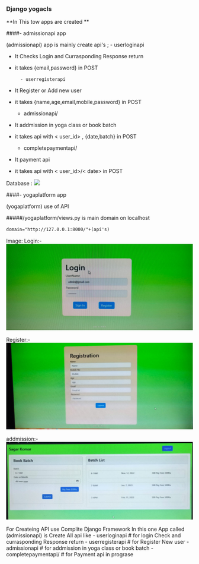 ### Django yogacls
**In This tow apps are created **

####- admissionapi app

(admissionapi) app is mainly create api's ;
	- userloginapi
- It Checks Login and Currasponding Response return
- it takes {email,password} in POST


		- userregisterapi
- It Register or Add new user
- it takes {name,age,email,mobile,password} in POST


	- admissionapi/<int>
- It addmission in yoga class or book batch
- it takes api with < user_id> , {date,batch} in POST


	- completepaymentapi<int>/<str>
- It payment api
- it takes api with < user_id>/< date> in POST

 
Database :
![]([https://github.com/swapnilkanaki/apiyogaclass/blob/main/login.jpeg](https://github.com/swapnilkanaki/apiyogaclass/blob/master/database.jpeg))


####- yogaplatform app

(yogaplatform) use of API

#####/yogaplatform/views.py is main domain on localhost

```html
domain="http://127.0.0.1:8000/"+(api's)
```
Image:
Login:-
![](https://github.com/swapnilkanaki/apiyogaclass/blob/main/login.jpeg)

Register:-
![](https://github.com/swapnilkanaki/apiyogaclass/blob/main/register.jpeg)

addmission:-
![](https://github.com/swapnilkanaki/apiyogaclass/blob/main/addmission.jpeg)

For Createing API use Complite Django Framework
In this one App called (admissionapi) is Create All api like
    - userloginapi                        # for login Check and currasponding Response return
    - userregisterapi                     # for Register New user
    - admissionapi<int>                   # for addmission in yoga class or book batch
    - completepaymentapi<int>/<str>       # for Payment api in prograse



